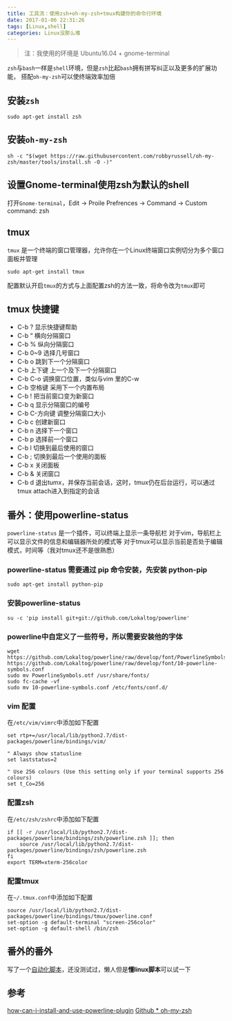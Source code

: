 ```yaml
---
title: 工具流：使用zsh+oh-my-zsh+tmux构建你的命令行环境
date: 2017-01-06 22:31:26
tags: [Linux,shell]
categories: Linux没那么难
---
```

>注：我使用的环境是 Ubuntu16.04 + gnome-terminal

`zsh`与`bash`一样是`shell`环境，但是`zsh`比起`bash`拥有拼写纠正以及更多的扩展功能，
搭配`oh-my-zsh`可以使终端效率加倍
<!--more-->
## 安装`zsh`
```
sudo apt-get install zsh
```
## 安装`oh-my-zsh`
```
sh -c "$(wget https://raw.githubusercontent.com/robbyrussell/oh-my-zsh/master/tools/install.sh -O -)"
```
## 设置Gnome-terminal使用zsh为默认的shell
打开`Gnome-terminal`，Edit -> Proile Prefrences -> Command -> Custom command: zsh

## tmux
`tmux` 是一个终端的窗口管理器，允许你在一个Linux终端窗口实例切分为多个窗口面板并管理
```
sudo apt-get install tmux
```
配置默认开启`tmux`的方式与上面配置zsh的方法一致，将命令改为`tmux`即可

## tmux 快捷键

- C-b ? 显示快捷键帮助
- C-b “ 横向分隔窗口
- C-b % 纵向分隔窗口
- C-b 0~9 选择几号窗口
- C-b o 跳到下一个分隔窗口
- C-b 上下键 上一个及下一个分隔窗口
- C-b C-o 调换窗口位置，类似与vim 里的C-w
- C-b 空格键 采用下一个内置布局
- C-b ! 把当前窗口变为新窗口
- C-b q 显示分隔窗口的编号
- C-b C-方向键 调整分隔窗口大小
- C-b c 创建新窗口
- C-b n 选择下一个窗口
- C-b p 选择前一个窗口
- C-b l 切换到最后使用的窗口
- C-b ; 切换到最后一个使用的面板
- C-b x 关闭面板
- C-b & 关闭窗口
- C-b d 退出tumx，并保存当前会话，这时，tmux仍在后台运行，可以通过tmux attach进入到指定的会话

## 番外：使用powerline-status
`powerline-status` 是一个插件，可以终端上显示一条导航栏
对于vim，导航栏上可以显示文件的信息和编辑器所处的模式等
对于tmux可以显示当前是否处于编辑模式，时间等（我对tmux还不是很熟悉）

### powerline-status 需要通过 pip 命令安装，先安装 python-pip 
```
sudo apt-get install python-pip
```

### 安装powerline-status
```
su -c 'pip install git+git://github.com/Lokaltog/powerline'
```

### powerline中自定义了一些符号，所以需要安装他的字体
```
wget https://github.com/Lokaltog/powerline/raw/develop/font/PowerlineSymbols.otf https://github.com/Lokaltog/powerline/raw/develop/font/10-powerline-symbols.conf
sudo mv PowerlineSymbols.otf /usr/share/fonts/
sudo fc-cache -vf
sudo mv 10-powerline-symbols.conf /etc/fonts/conf.d/
```

### vim 配置
在`/etc/vim/vimrc`中添加如下配置
```
set rtp+=/usr/local/lib/python2.7/dist-packages/powerline/bindings/vim/

" Always show statusline
set laststatus=2

" Use 256 colours (Use this setting only if your terminal supports 256 colours)
set t_Co=256
```

### 配置zsh
在`/etc/zsh/zshrc`中添加如下配置
```
if [[ -r /usr/local/lib/python2.7/dist-packages/powerline/bindings/zsh/powerline.zsh ]]; then
    source /usr/local/lib/python2.7/dist-packages/powerline/bindings/zsh/powerline.zsh
fi
export TERM=xterm-256color
```

### 配置tmux
在`~/.tmux.conf`中添加如下配置
```
source /usr/local/lib/python2.7/dist-packages/powerline/bindings/tmux/powerline.conf
set-option -g default-terminal "screen-256color"
set-option -g default-shell /bin/zsh
```

## 番外的番外
写了一个[自动化脚本](https://gist.github.com/pcyan/acf05b05e210df3f56c63044fb8e0e52)，还没测试过，懒人但是**懂linux脚本**可以试一下

## 参考
[how-can-i-install-and-use-powerline-plugin](http://askubuntu.com/a/283909)
[Github * oh-my-zsh](https://github.com/robbyrussell/oh-my-zsh)
